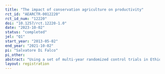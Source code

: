 ```yaml
---
title: "The impact of conservation agriculture on productivity"
rct_id: "AEARCTR-0012220"
rct_id_num: "12220"
doi: "10.1257/rct.12220-1.0"
date: "2023-10-02"
status: "completed"
jel: "Q1"
start_year: "2013-05-02"
end_year: "2021-10-02"
pi: "Salvatore Di Falco"
pi_other:
abstract: "Using a set of multi-year randomized control trials in Ethiopia, we investigate how tailored plot-specific information about soil conservation practices affects adoption and soil productivity implications in the medium run. The baseline was done in 2015. Outcomes were then collected in 2016, 2017, and 2021. GPS coordinates were collected at the farm level. "
layout: registration
---
```


